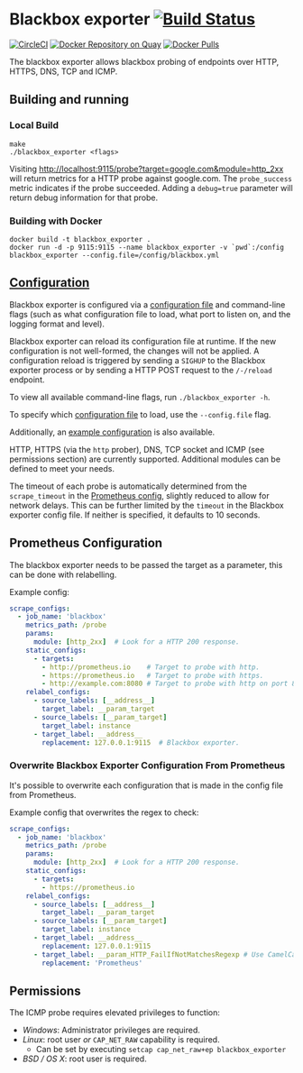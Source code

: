 # Blackbox exporter [![Build Status](https://travis-ci.org/prometheus/blackbox_exporter.svg)][travis]

[![CircleCI](https://circleci.com/gh/prometheus/blackbox_exporter/tree/master.svg?style=shield)][circleci]
[![Docker Repository on Quay](https://quay.io/repository/prometheus/blackbox-exporter/status)][quay]
[![Docker Pulls](https://img.shields.io/docker/pulls/prom/blackbox-exporter.svg?maxAge=604800)][hub]

The blackbox exporter allows blackbox probing of endpoints over
HTTP, HTTPS, DNS, TCP and ICMP.

## Building and running

### Local Build

    make
    ./blackbox_exporter <flags>

Visiting [http://localhost:9115/probe?target=google.com&module=http_2xx](http://localhost:9115/probe?target=google.com&module=http_2xx)
will return metrics for a HTTP probe against google.com. The `probe_success`
metric indicates if the probe succeeded. Adding a `debug=true` parameter
will return debug information for that probe.

### Building with Docker

    docker build -t blackbox_exporter .
    docker run -d -p 9115:9115 --name blackbox_exporter -v `pwd`:/config blackbox_exporter --config.file=/config/blackbox.yml

## [Configuration](CONFIGURATION.md)

Blackbox exporter is configured via a [configuration file](CONFIGURATION.md) and command-line flags (such as what configuration file to load, what port to listen on, and the logging format and level).

Blackbox exporter can reload its configuration file at runtime. If the new configuration is not well-formed, the changes will not be applied.
A configuration reload is triggered by sending a `SIGHUP` to the Blackbox exporter process or by sending a HTTP POST request to the `/-/reload` endpoint.

To view all available command-line flags, run `./blackbox_exporter -h`.

To specify which [configuration file](CONFIGURATION.md) to load, use the `--config.file` flag.

Additionally, an [example configuration](example.yml) is also available.

HTTP, HTTPS (via the `http` prober), DNS, TCP socket and ICMP (see permissions section) are currently supported.
Additional modules can be defined to meet your needs.

The timeout of each probe is automatically determined from the `scrape_timeout` in the [Prometheus config](https://prometheus.io/docs/operating/configuration/#configuration-file), slightly reduced to allow for network delays. 
This can be further limited by the `timeout` in the Blackbox exporter config file. If neither is specified, it defaults to 10 seconds.

## Prometheus Configuration

The blackbox exporter needs to be passed the target as a parameter, this can be
done with relabelling.

Example config:
```yml
scrape_configs:
  - job_name: 'blackbox'
    metrics_path: /probe
    params:
      module: [http_2xx]  # Look for a HTTP 200 response.
    static_configs:
      - targets:
        - http://prometheus.io    # Target to probe with http.
        - https://prometheus.io   # Target to probe with https.
        - http://example.com:8080 # Target to probe with http on port 8080.
    relabel_configs:
      - source_labels: [__address__]
        target_label: __param_target
      - source_labels: [__param_target]
        target_label: instance
      - target_label: __address__
        replacement: 127.0.0.1:9115  # Blackbox exporter.
```

### Overwrite Blackbox Exporter Configuration From Prometheus

It's possible to overwrite each configuration that is made in the config file from Prometheus.

Example config that overwrites the regex to check:
```yml
scrape_configs:
  - job_name: 'blackbox'
    metrics_path: /probe
    params:
      module: [http_2xx]  # Look for a HTTP 200 response.
    static_configs:
      - targets:
        - https://prometheus.io
    relabel_configs:
      - source_labels: [__address__]
        target_label: __param_target
      - source_labels: [__param_target]
        target_label: instance
      - target_label: __address__
        replacement: 127.0.0.1:9115
      - target_label: __param_HTTP_FailIfNotMatchesRegexp # Use CamelCase names and indicate hierarchy with the `_`
        replacement: 'Prometheus'
```

## Permissions

The ICMP probe requires elevated privileges to function:

* *Windows*: Administrator privileges are required.
* *Linux*: root user _or_ `CAP_NET_RAW` capability is required.
  * Can be set by executing `setcap cap_net_raw+ep blackbox_exporter`
* *BSD / OS X*: root user is required.

[circleci]: https://circleci.com/gh/prometheus/blackbox_exporter
[hub]: https://hub.docker.com/r/prom/blackbox-exporter/
[travis]: https://travis-ci.org/prometheus/blackbox_exporter
[quay]: https://quay.io/repository/prometheus/blackbox-exporter
